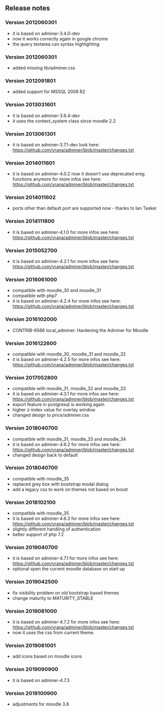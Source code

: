 ## Release notes

### Version 2012060301
* it is based on adminer-3.4.0-dev
* now it works correctly again in google chrome
* the query textarea can syntax highlighting

### Version 2012060301
* added missing lib/adminer.css

### Version 2012091801
* added support for MSSQL 2008 R2

### Version 2013031601
* it is based on adminer-3.6.4-dev
* it uses the context_system class since moodle 2.2

### Version 2013061301
* it is based on adminer-3.7.1-dev
    look here: https://github.com/vrana/adminer/blob/master/changes.txt

### Version 2014011601
* it is based on adminer-4.0.2
    now it doesn't use deprecated ereg functions anymore
    for more infos see here: https://github.com/vrana/adminer/blob/master/changes.txt

### Version 2014011602
* ports other than default port are supported now - thanks to Ian Tasker

### Version 2014111800
* it is based on adminer-4.1.0
    for more infos see here: https://github.com/vrana/adminer/blob/master/changes.txt

### Version 2015052700
* it is based on adminer-4.2.1
    for more infos see here: https://github.com/vrana/adminer/blob/master/changes.txt

### Version 2016061000
* compatible with moodle_30 and moodle_31
* compatible with php7
* it is based on adminer-4.2.4
    for more infos see here: https://github.com/vrana/adminer/blob/master/changes.txt

### Version 2016102000
* CONTRIB-6566 local_adminer: Hardening the Adminer for Moodle

### Version 2016122600
* compatible with moodle_30, moodle_31 and moodle_32
* it is based on adminer-4.2.5
    for more infos see here: https://github.com/vrana/adminer/blob/master/changes.txt

### Version 2017052800
* compatible with moodle_31, moodle_32 and moodle_33
* it is based on adminer-4.3.1
    for more infos see here: https://github.com/vrana/adminer/blob/master/changes.txt
* export feature in postgresql is working again
* higher z-index value for overlay window
* changed design to price/adminer.css

### Version 2018040700
* compatible with moodle_31, moodle_33 and moodle_34
* it is based on adminer-4.6.2
    for more infos see here: https://github.com/vrana/adminer/blob/master/changes.txt
* changed design back to default

### Version 2018040700
* compatible with moodle_35
* replaced grey box with bootstrap modal dialog
* add a legacy css to work on themes not based on boost

### Version 2018102100
* compatible with moodle_35
* it is based on adminer-4.6.3
    for more infos see here: https://github.com/vrana/adminer/blob/master/changes.txt
* slightly different handling of authentication
* better support of php 7.2

### Version 2019040700
* it is based on adminer-4.7.1
    for more infos see here: https://github.com/vrana/adminer/blob/master/changes.txt
* optional open the current moodle database on start up

### Version 2019042500
* fix visibility problem on old bootstrap based themes
* change maturity to MATURITY_STABLE

### Version 2019081000
* it is based on adminer-4.7.2
    for more infos see here: https://github.com/vrana/adminer/blob/master/changes.txt
* now it uses the css from current theme.

### Version 2019081001
* add icons based on moodle icons

### Version 2019090900
* it is based on adminer-4.7.3

### Version 2019100900
* adjustments for moodle 3.8

